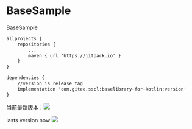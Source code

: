 # BaseSample
BaseSample

```xml
allprojects {
	repositories {
		...
        maven { url 'https://jitpack.io' }
	}
}
```

```xml
dependencies {
	//version is release tag
    implementation 'com.gitee.sscl:baselibrary-for-kotlin:version'
}
```


当前最新版本：[![](https://jitpack.io/v/com.gitee.sscl/baselibrary-for-kotlin.svg)](https://jitpack.io/#com.gitee.sscl/baselibrary-for-kotlin)

lasts version now:[![](https://jitpack.io/v/com.gitee.sscl/baselibrary-for-kotlin.svg)](https://jitpack.io/#com.gitee.sscl/baselibrary-for-kotlin)